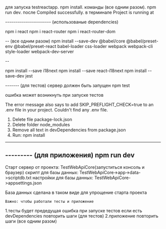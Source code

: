 для запуска testreactapp.
npm install.
команды (все одним разом).
npm run dev.
после Compiled successfully.
в терминале Project is running at

----------------------- (использованые dependencies)

npm i react
npm i react-router
npm i react-router-dom

-- (все одним разом)
npm install --save-dev @babel/core @babel/preset-env  @babel/preset-react babel-loader css-loader webpack webpack-cli style-loader webpack-dev-server

--

npm install --save i18next
npm install --save react-i18next
npm install --save-dev jest

------- (для тестов)
сервер должен быть запущен
npm test

 
ошибка может возникнуть при запуске тестов 

The error message also says to add SKIP_PREFLIGHT_CHECK=true
to an .env file in your project.
Couldn't find any .env file.

1. Delete file package-lock.json
2. Delete folder node_modules
3. Remove all text in devDependencies from package.json
4. Run: npm install
--------- 


--------- (для приложения)
npm run dev
---------



Cтарт cервер от проекта: TestWebApiCore(запуститься консоль и браузер) 
скрипт для базы данных: TestWebApiCore->app->data->scriptdb.txt
настройки для базы данных: TestWebApiCore->appsettings.json

База данных сделана в таком виде для упрощение старта проекта



	Важно: чтобы работали тесты и приложение
1.тесты
будет предедущая ошибка при запуске тестов если есть devDependencies
повторить шаги (для тестов)
2.приложение
повторить шаги (все одним разом)

